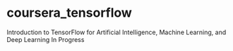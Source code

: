 # coursera_tensorflow
Introduction to TensorFlow for Artificial Intelligence, Machine Learning, and Deep Learning In Progress
